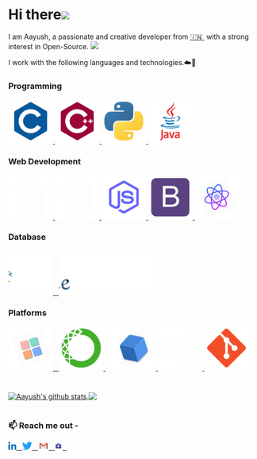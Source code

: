 # Hi there<img src="https://thumbs.gfycat.com/ChubbyBreakableDuiker.webp"  height="60" />

I am Aayush, a passionate and creative developer from [🇮🇳 ](https://en.wikipedia.org/wiki/India)&nbsp;with a strong interest in Open-Source. <img src="https://thumbs.gfycat.com/GraveAptGrosbeak.webp"  height="15" />

I work with the following languages and technologies.☁️🚀

### Programming
<p float="left">
  <a href="https://en.wikipedia.org/wiki/C_%28programming_language%29" target="_blank" >
    <img src="https://raw.githubusercontent.com/aayushakrrana/aayushakrrana/master/templates/c.gif"  height="90" />
  </a>
  <a href="https://en.wikipedia.org/wiki/C%2B%2B" target="_blank" >
    <img src="https://raw.githubusercontent.com/aayushakrrana/aayushakrrana/master/templates/cpp.gif"  height="90" /> 
  </a>
  <a href="https://www.python.org/" target="_blank" >
    <img src="https://raw.githubusercontent.com/aayushakrrana/aayushakrrana/master/templates/python.gif"  height="90" />
  </a>
  <a href="https://www.java.com/" target="_blank" >
    <img src="https://raw.githubusercontent.com/aayushakrrana/aayushakrrana/master/templates/java.gif"  height="90" />
  </a>
 </p>
  
### Web Development
  
 <p float="left">
  <a href="https://en.wikipedia.org/wiki/HTML5" target="_blank" >
    <img src="https://raw.githubusercontent.com/aayushakrrana/aayushakrrana/master/templates/html.gif"  height="90" />
  </a> 
  <a href="https://www.w3.org/TR/CSS2/" target="_blank" >
    <img src="https://raw.githubusercontent.com/aayushakrrana/aayushakrrana/master/templates/css.gif"  height="90" />
  </a>
   <a href="https://en.wikipedia.org/wiki/JavaScript" target="_blank" >
    <img src="https://raw.githubusercontent.com/aayushakrrana/aayushakrrana/master/templates/jss.gif"  height="90" />
  </a> 
  <a href="https://getbootstrap.com/" target="_blank" >
    <img src="https://raw.githubusercontent.com/aayushakrrana/aayushakrrana/master/templates/boots.gif"  height="90" />
  </a>
  <a href="https://reactjs.org/" target="_blank" >
    <img src="https://raw.githubusercontent.com/aayushakrrana/aayushakrrana/master/templates/react.gif"  height="90" />
  </a>
 </p>
  
### Database
  
 <p float="left">
  <a href="https://www.mysql.com/" target="_blank" >
     <img src="https://raw.githubusercontent.com/aayushakrrana/aayushakrrana/master/templates/sql.gif"  height="90" />&nbsp;&nbsp;
  </a
    <a href="https://www.sqlite.org/fileformat2.html" target="_blank" >
     <img src="https://raw.githubusercontent.com/aayushakrrana/aayushakrrana/master/templates/sqlite.gif"  height="90" />&nbsp;&nbsp;
  </a
 
</p>

### Platforms
  
 <p float="left">
  <a href="http://www.codeblocks.org/" target="_blank" >
   <img src="https://raw.githubusercontent.com/aayushakrrana/aayushakrrana/master/templates/codeblock.gif"  height="90" />&nbsp;&nbsp;
  </a>
  <a href="https://www.anaconda.com/" target="_blank" >
    <img src="https://raw.githubusercontent.com/aayushakrrana/aayushakrrana/master/templates/anaconda.gif"  height="90" />
  </a>&nbsp;&nbsp;
  <a href="http://netbeans.org/" target="_blank" >
   <img src="https://raw.githubusercontent.com/aayushakrrana/aayushakrrana/master/templates/netbean.gif"  height="90" />
  </a>
   <a href="https://code.visualstudio.com/" target="_blank" >
  <img src="https://raw.githubusercontent.com/aayushakrrana/aayushakrrana/master/templates/vscode.gif"  height="90" />
  </a>
   <a href="https://git-scm.com/" target="_blank" >
   <img src="https://raw.githubusercontent.com/aayushakrrana/aayushakrrana/master/templates/git.gif"  height="90" />
  </a>
</p>

#   
<a href="https://github.com/aayushakrrana/github-readme-stats">
  <img align="center" src="https://github-readme-stats.vercel.app/api?username=aayushakrrana&show_icons=true&include_all_commits=true&title_color=00AEFF&icon_color=2DDE98&text_color=ffffff&bg_color=050F2C" alt="Aayush's github stats" />
</a>
<a href="https://github.com/aayushakrrana/github-readme-stats">
  <img align="center" src="https://github-readme-stats.vercel.app/api/top-langs/?username=aayushakrrana&layout=compact&title_color=00AEFF&icon_color=2DDE98&text_color=ffffff&bg_color=050F2C" />
</a>

#
### 📫 Reach me out -
  <a href="https://www.linkedin.com/in/aayushakrrana/" target="_blank" >
   <img src="https://raw.githubusercontent.com/aayushakrrana/aayushakrrana/master/.png/linkedin.png"  />&nbsp;&nbsp;
  </a><a href="https://twitter.com/itsaayushrana" target="_blank" >
   <img src="https://raw.githubusercontent.com/aayushakrrana/aayushakrrana/master/.png/twitter.png"  />&nbsp;&nbsp;
  </a> <a href="mailto:aayushakrrana@gmail.com" target="_blank" >
   <img src="https://raw.githubusercontent.com/aayushakrrana/aayushakrrana/master/.png/email.png"  />&nbsp;&nbsp;
  </a><a href="https://aayushakrrana.github.io/" target="_blank" >
   <img src="https://raw.githubusercontent.com/aayushakrrana/aayushakrrana/master/.png/portfolio.png"  />&nbsp;&nbsp;
  </a>    
 
